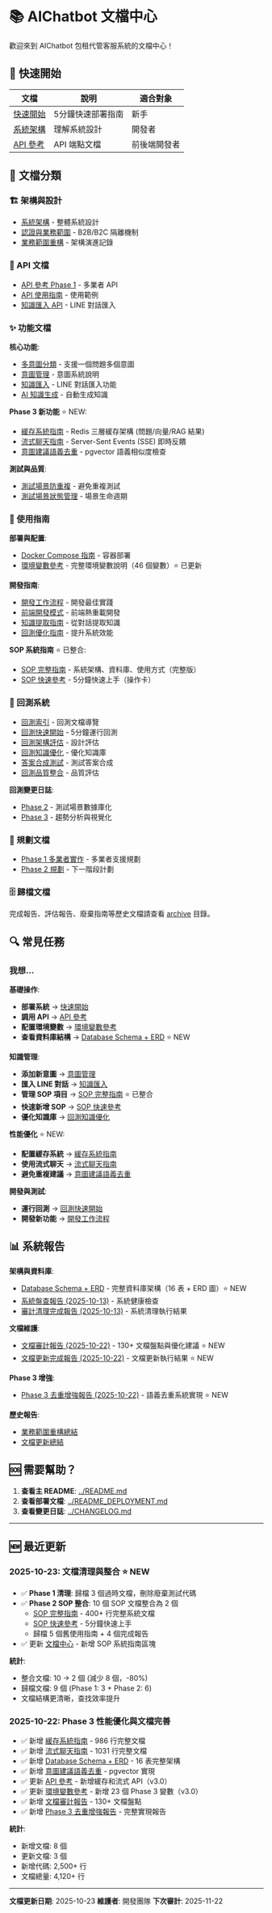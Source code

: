 # 📚 AIChatbot 文檔中心

歡迎來到 AIChatbot 包租代管客服系統的文檔中心！

## 🚀 快速開始

| 文檔 | 說明 | 適合對象 |
|------|------|----------|
| [快速開始](../QUICKSTART.md) | 5分鐘快速部署指南 | 新手 |
| [系統架構](architecture/SYSTEM_ARCHITECTURE.md) | 理解系統設計 | 開發者 |
| [API 參考](api/API_REFERENCE_PHASE1.md) | API 端點文檔 | 前後端開發者 |

## 📖 文檔分類

### 🏗️ 架構與設計

- [系統架構](architecture/SYSTEM_ARCHITECTURE.md) - 整體系統設計
- [認證與業務範圍](architecture/AUTH_AND_BUSINESS_SCOPE.md) - B2B/B2C 隔離機制
- [業務範圍重構](architecture/BUSINESS_SCOPE_REFACTORING.md) - 架構演進記錄

### 🔌 API 文檔

- [API 參考 Phase 1](api/API_REFERENCE_PHASE1.md) - 多業者 API
- [API 使用指南](api/API_USAGE.md) - 使用範例
- [知識匯入 API](api/KNOWLEDGE_IMPORT_API.md) - LINE 對話匯入

### ✨ 功能文檔

**核心功能**:
- [多意圖分類](features/MULTI_INTENT_CLASSIFICATION.md) - 支援一個問題多個意圖
- [意圖管理](features/INTENT_MANAGEMENT_README.md) - 意圖系統說明
- [知識匯入](features/KNOWLEDGE_IMPORT_FEATURE.md) - LINE 對話匯入功能
- [AI 知識生成](features/AI_KNOWLEDGE_GENERATION_FEATURE.md) - 自動生成知識

**Phase 3 新功能** ⭐ NEW:
- [緩存系統指南](features/CACHE_SYSTEM_GUIDE.md) - Redis 三層緩存架構 (問題/向量/RAG 結果)
- [流式聊天指南](features/STREAMING_CHAT_GUIDE.md) - Server-Sent Events (SSE) 即時反饋
- [意圖建議語義去重](features/INTENT_SUGGESTION_SEMANTIC_DEDUP_IMPLEMENTATION.md) - pgvector 語義相似度檢查

**測試與品質**:
- [測試場景防重複](features/DUPLICATE_TEST_SCENARIO_PREVENTION.md) - 避免重複測試
- [測試場景狀態管理](features/TEST_SCENARIO_STATUS_MANAGEMENT.md) - 場景生命週期

### 📘 使用指南

**部署與配置**:
- [Docker Compose 指南](guides/DOCKER_COMPOSE_GUIDE.md) - 容器部署
- [環境變數參考](guides/ENVIRONMENT_VARIABLES.md) - 完整環境變數說明（46 個變數）⭐ 已更新

**開發指南**:
- [開發工作流程](guides/DEVELOPMENT_WORKFLOW.md) - 開發最佳實踐
- [前端開發模式](guides/FRONTEND_DEV_MODE.md) - 前端熱重載開發
- [知識提取指南](guides/KNOWLEDGE_EXTRACTION_GUIDE.md) - 從對話提取知識
- [回測優化指南](guides/BACKTEST_OPTIMIZATION_GUIDE.md) - 提升系統效能

**SOP 系統指南** ⭐ 已整合:
- [SOP 完整指南](SOP_COMPLETE_GUIDE.md) - 系統架構、資料庫、使用方式（完整版）
- [SOP 快速參考](SOP_QUICK_REFERENCE.md) - 5分鐘快速上手（操作卡）

### 🧪 回測系統

- [回測索引](BACKTEST_INDEX.md) - 回測文檔導覽
- [回測快速開始](BACKTEST_QUICKSTART.md) - 5分鐘運行回測
- [回測架構評估](BACKTEST_ARCHITECTURE_EVALUATION.md) - 設計評估
- [回測知識優化](backtest/BACKTEST_KNOWLEDGE_OPTIMIZATION_GUIDE.md) - 優化知識庫
- [答案合成測試](backtest/ANSWER_SYNTHESIS_TESTING_GUIDE.md) - 測試答案合成
- [回測品質整合](backtest/BACKTEST_QUALITY_INTEGRATION.md) - 品質評估

**回測變更日誌**:
- [Phase 2](BACKTEST_PHASE2_CHANGELOG.md) - 測試場景數據庫化
- [Phase 3](BACKTEST_PHASE3_CHANGELOG.md) - 趨勢分析與視覺化

### 🎯 規劃文檔

- [Phase 1 多業者實作](planning/PHASE1_MULTI_VENDOR_IMPLEMENTATION.md) - 多業者支援規劃
- [Phase 2 規劃](planning/PHASE2_PLANNING.md) - 下一階段計劃

### 🗄️ 歸檔文檔

完成報告、評估報告、廢棄指南等歷史文檔請查看 [archive](archive/) 目錄。

## 🔍 常見任務

### 我想...

**基礎操作**:
- **部署系統** → [快速開始](../QUICKSTART.md)
- **調用 API** → [API 參考](api/API_REFERENCE_PHASE1.md)
- **配置環境變數** → [環境變數參考](guides/ENVIRONMENT_VARIABLES.md)
- **查看資料庫結構** → [Database Schema + ERD](DATABASE_SCHEMA_ERD.md) ⭐ NEW

**知識管理**:
- **添加新意圖** → [意圖管理](features/INTENT_MANAGEMENT_README.md)
- **匯入 LINE 對話** → [知識匯入](features/KNOWLEDGE_IMPORT_FEATURE.md)
- **管理 SOP 項目** → [SOP 完整指南](SOP_COMPLETE_GUIDE.md) ⭐ 已整合
- **快速新增 SOP** → [SOP 快速參考](SOP_QUICK_REFERENCE.md)
- **優化知識庫** → [回測知識優化](backtest/BACKTEST_KNOWLEDGE_OPTIMIZATION_GUIDE.md)

**性能優化** ⭐ NEW:
- **配置緩存系統** → [緩存系統指南](features/CACHE_SYSTEM_GUIDE.md)
- **使用流式聊天** → [流式聊天指南](features/STREAMING_CHAT_GUIDE.md)
- **避免重複建議** → [意圖建議語義去重](features/INTENT_SUGGESTION_SEMANTIC_DEDUP_IMPLEMENTATION.md)

**開發與測試**:
- **運行回測** → [回測快速開始](BACKTEST_QUICKSTART.md)
- **開發新功能** → [開發工作流程](guides/DEVELOPMENT_WORKFLOW.md)

## 📊 系統報告

**架構與資料庫**:
- [Database Schema + ERD](DATABASE_SCHEMA_ERD.md) - 完整資料庫架構（16 表 + ERD 圖）⭐ NEW
- [系統盤查報告 (2025-10-13)](SYSTEM_AUDIT_REPORT_2025-10-13.md) - 系統健康檢查
- [審計清理完成報告 (2025-10-13)](AUDIT_CLEANUP_COMPLETION_REPORT.md) - 系統清理執行結果

**文檔維護**:
- [文檔審計報告 (2025-10-22)](DOCUMENTATION_AUDIT_2025-10-22.md) - 130+ 文檔盤點與優化建議 ⭐ NEW
- [文檔更新完成報告 (2025-10-22)](DOCUMENTATION_UPDATE_COMPLETION_2025-10-22.md) - 文檔更新執行結果 ⭐ NEW

**Phase 3 增強**:
- [Phase 3 去重增強報告 (2025-10-22)](PHASE3_DEDUPLICATION_ENHANCEMENTS_2025-10-22.md) - 語義去重系統實現 ⭐ NEW

**歷史報告**:
- [業務範圍重構總結](BUSINESS_SCOPE_REFACTORING_SUMMARY.md)
- [文檔更新總結](DOCUMENTATION_UPDATE_SUMMARY.md)

## 🆘 需要幫助？

1. **查看主 README**: [../README.md](../README.md)
2. **查看部署文檔**: [../README_DEPLOYMENT.md](../README_DEPLOYMENT.md)
3. **查看變更日誌**: [../CHANGELOG.md](../CHANGELOG.md)

---

## 🆕 最近更新

### 2025-10-23: 文檔清理與整合 ⭐ NEW
- ✅ **Phase 1 清理**: 歸檔 3 個過時文檔，刪除廢棄測試代碼
- ✅ **Phase 2 SOP 整合**: 10 個 SOP 文檔整合為 2 個
  - [SOP 完整指南](SOP_COMPLETE_GUIDE.md) - 400+ 行完整系統文檔
  - [SOP 快速參考](SOP_QUICK_REFERENCE.md) - 5分鐘快速上手
  - 歸檔 5 個舊使用指南 + 4 個完成報告
- ✅ 更新 [文檔中心](README.md) - 新增 SOP 系統指南區塊

**統計**:
- 整合文檔: 10 → 2 個 (減少 8 個，-80%)
- 歸檔文檔: 9 個 (Phase 1: 3 + Phase 2: 6)
- 文檔結構更清晰，查找效率提升

### 2025-10-22: Phase 3 性能優化與文檔完善
- ✅ 新增 [緩存系統指南](features/CACHE_SYSTEM_GUIDE.md) - 986 行完整文檔
- ✅ 新增 [流式聊天指南](features/STREAMING_CHAT_GUIDE.md) - 1031 行完整文檔
- ✅ 新增 [Database Schema + ERD](DATABASE_SCHEMA_ERD.md) - 16 表完整架構
- ✅ 新增 [意圖建議語義去重](features/INTENT_SUGGESTION_SEMANTIC_DEDUP_IMPLEMENTATION.md) - pgvector 實現
- ✅ 更新 [API 參考](api/API_REFERENCE_PHASE1.md) - 新增緩存和流式 API（v3.0）
- ✅ 更新 [環境變數參考](guides/ENVIRONMENT_VARIABLES.md) - 新增 23 個 Phase 3 變數（v3.0）
- ✅ 新增 [文檔審計報告](DOCUMENTATION_AUDIT_2025-10-22.md) - 130+ 文檔盤點
- ✅ 新增 [Phase 3 去重增強報告](PHASE3_DEDUPLICATION_ENHANCEMENTS_2025-10-22.md) - 完整實現報告

**統計**:
- 新增文檔: 8 個
- 更新文檔: 3 個
- 新增代碼: 2,500+ 行
- 文檔總量: 4,120+ 行

---

**文檔更新日期**: 2025-10-23
**維護者**: 開發團隊
**下次審計**: 2025-11-22
